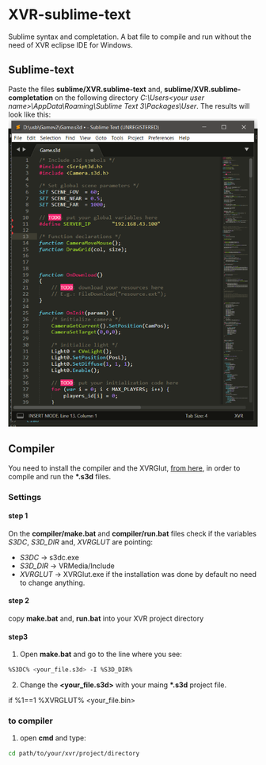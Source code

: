 # XVR-sublime-text
Sublime syntax and completation. A bat file to compile and run without the need of XVR eclipse IDE for Windows.

## Sublime-text
Paste the files __sublime/XVR.sublime-text__ and, __sublime/XVR.sublime-completation__ on the following directory *C:\Users\<your user name>\AppData\Roaming\Sublime Text 3\Packages\User*. The results will look like this:
	![alt text](https://github.com/ckevar/XVR-sublime/blob/master/img/img.png)


## Compiler

You need to install the compiler and the XVRGlut, [from here](https://sourceforge.net/projects/xvrstudio/files/),  in order to compile and run the __*.s3d__ files.

### Settings

#### step 1
On the __compiler/make.bat__ and __compiler/run.bat__ files check if the variables *S3DC*, *S3D_DIR* and, *XVRGLUT* are pointing:
- *S3DC* -> s3dc.exe
- *S3D_DIR* -> VRMedia/Include
- *XVRGLUT* -> XVRGlut.exe
if the installation was done by default no need to change anything.

#### step 2
copy __make.bat__ and, __run.bat__ into your XVR project directory

####  step3 
1. Open __make.bat__ and go to the line where you see:
```bash
%S3DC% <your_file.s3d> -I %S3D_DIR%
```
2. Change the __<your_file.s3d>__ with your maing __*.s3d__ project file.

if %1==1 %XVRGLUT% <your_file.bin>

### to compiler
1. open __cmd__ and type:
```bash
cd path/to/your/xvr/project/directory
```